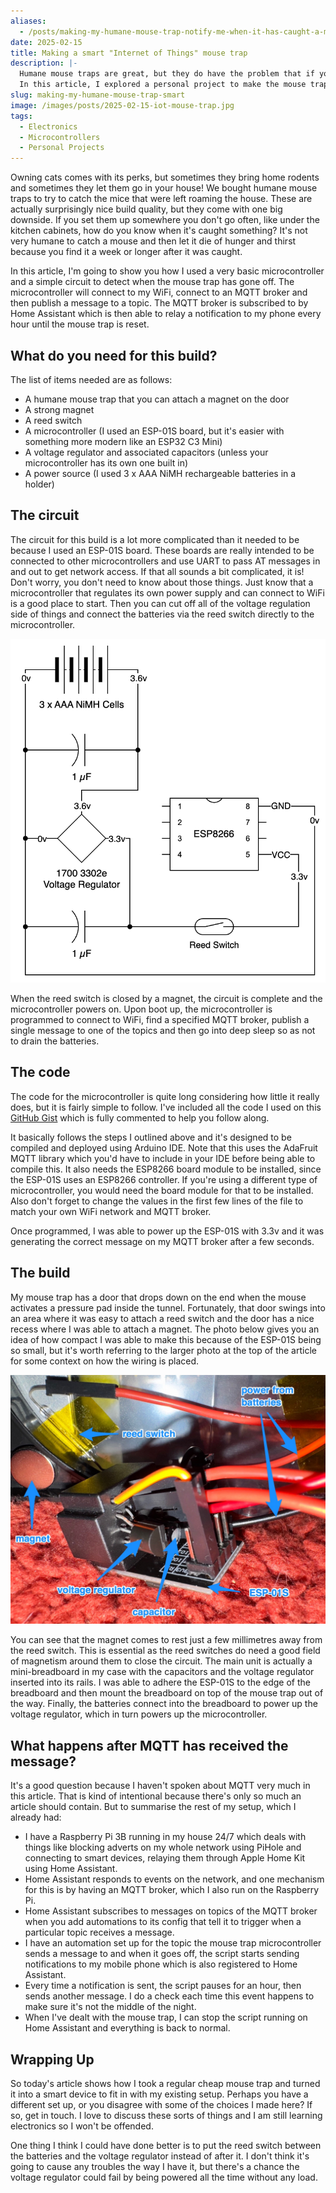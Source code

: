 ```yaml
---
aliases:
  - /posts/making-my-humane-mouse-trap-notify-me-when-it-has-caught-a-mouse
date: 2025-02-15
title: Making a smart "Internet of Things" mouse trap
description: |-
  Humane mouse traps are great, but they do have the problem that if you don't notice they've caught something, they're not so humane any more.
  In this article, I explored a personal project to make the mouse trap smarter so it can notify me when a mouse has been caught.
slug: making-my-humane-mouse-trap-smart
image: /images/posts/2025-02-15-iot-mouse-trap.jpg
tags:
  - Electronics
  - Microcontrollers
  - Personal Projects
---
```


Owning cats comes with its perks, but sometimes they bring home rodents and sometimes they let them go in your house!
We bought humane mouse traps to try to catch the mice that were left roaming the house.
These are actually surprisingly nice build quality, but they come with one big downside.
If you set them up somewhere you don't go often, like under the kitchen cabinets, how do you know when it's caught something?
It's not very humane to catch a mouse and then let it die of hunger and thirst because you find it a week or longer after it was caught.

In this article, I'm going to show you how I used a very basic microcontroller and a simple circuit to detect when the mouse trap has gone off.
The microcontroller will connect to my WiFi, connect to an MQTT broker and then publish a message to a topic.
The MQTT broker is subscribed to by Home Assistant which is then able to relay a notification to my phone every hour until the mouse trap is reset.

## What do you need for this build?

The list of items needed are as follows:

- A humane mouse trap that you can attach a magnet on the door
- A strong magnet
- A reed switch
- A microcontroller (I used an ESP-01S board, but it's easier with something more modern like an ESP32 C3 Mini)
- A voltage regulator and associated capacitors (unless your microcontroller has its own one built in)
- A power source (I used 3 x AAA NiMH rechargeable batteries in a holder)

## The circuit

The circuit for this build is a lot more complicated than it needed to be because I used an ESP-01S board.
These boards are really intended to be connected to other microcontrollers and use UART to pass AT messages in and out to get network access.
If that all sounds a bit complicated, it is!
Don't worry, you don't need to know about those things.
Just know that a microcontroller that regulates its own power supply and can connect to WiFi is a good place to start.
Then you can cut off all of the voltage regulation side of things and connect the batteries via the reed switch directly to the microcontroller.

![The human mouse trap microcontroller circuit diagram](circuit-diagram.png)

When the reed switch is closed by a magnet, the circuit is complete and the microcontroller powers on.
Upon boot up, the microcontroller is programmed to connect to WiFi, find a specified MQTT broker, publish a single message to one of the topics and then go into deep sleep so as not to drain the batteries.

## The code

The code for the microcontroller is quite long considering how little it really does, but it is fairly simple to follow.
I've included all the code I used on this [GitHub Gist](https://gist.github.com/sdjmchattie/cb33a9a196ec428d351d6c41acd6353f) which is fully commented to help you follow along.

It basically follows the steps I outlined above and it's designed to be compiled and deployed using Arduino IDE.
Note that this uses the AdaFruit MQTT library which you'd have to include in your IDE before being able to compile this.
It also needs the ESP8266 board module to be installed, since the ESP-01S uses an ESP8266 controller.
If you're using a different type of microcontroller, you would need the board module for that to be installed.
Also don't forget to change the values in the first few lines of the file to match your own WiFi network and MQTT broker.

Once programmed, I was able to power up the ESP-01S with 3.3v and it was generating the correct message on my MQTT broker after a few seconds.

## The build

My mouse trap has a door that drops down on the end when the mouse activates a pressure pad inside the tunnel.
Fortunately, that door swings into an area where it was easy to attach a reed switch and the door has a nice recess where I was able to attach a magnet.
The photo below gives you an idea of how compact I was able to make this because of the ESP-01S being so small, but it's worth referring to the larger photo at the top of the article for some context on how the wiring is placed.

![The electronics attached to the mouse trap](electronics-close-up.jpg)

You can see that the magnet comes to rest just a few millimetres away from the reed switch.
This is essential as the reed switches do need a good field of magnetism around them to close the circuit.
The main unit is actually a mini-breadboard in my case with the capacitors and the voltage regulator inserted into its rails.
I was able to adhere the ESP-01S to the edge of the breadboard and then mount the breadboard on top of the mouse trap out of the way.
Finally, the batteries connect into the breadboard to power up the voltage regulator, which in turn powers up the microcontroller.

## What happens after MQTT has received the message?

It's a good question because I haven't spoken about MQTT very much in this article.
That is kind of intentional because there's only so much an article should contain.
But to summarise the rest of my setup, which I already had:

- I have a Raspberry Pi 3B running in my house 24/7 which deals with things like blocking adverts on my whole network using PiHole and connecting to smart devices, relaying them through Apple Home Kit using Home Assistant.
- Home Assistant responds to events on the network, and one mechanism for this is by having an MQTT broker, which I also run on the Raspberry Pi.
- Home Assistant subscribes to messages on topics of the MQTT broker when you add automations to its config that tell it to trigger when a particular topic receives a message.
- I have an automation set up for the topic the mouse trap microcontroller sends a message to and when it goes off, the script starts sending notifications to my mobile phone which is also registered to Home Assistant.
- Every time a notification is sent, the script pauses for an hour, then sends another message.
  I do a check each time this event happens to make sure it's not the middle of the night.
- When I've dealt with the mouse trap, I can stop the script running on Home Assistant and everything is back to normal.

## Wrapping Up

So today's article shows how I took a regular cheap mouse trap and turned it into a smart device to fit in with my existing setup.
Perhaps you have a different set up, or you disagree with some of the choices I made here?
If so, get in touch.
I love to discuss these sorts of things and I am still learning electronics so I won't be offended.

One thing I think I could have done better is to put the reed switch between the batteries and the voltage regulator instead of after it.
I don't think it's going to cause any troubles the way I have it, but there's a chance the voltage regulator could fail by being powered all the time without any load.

